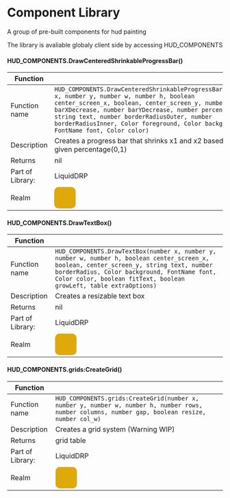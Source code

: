 # Component Library
A group of pre-built components for hud painting

The library is avaliable globaly client side by accessing HUD_COMPONENTS

#### HUD_COMPONENTS.DrawCenteredShrinkableProgressBar()
| Function||
|----|----|
| Function name      | ```HUD_COMPONENTS.DrawCenteredShrinkableProgressBar(number x, number y, number w, number h, boolean center_screen_x, boolean, center_screen_y, number barXDecrease, number barYDecrease, number percentage, string text, number borderRadiusOuter, number borderRadiusInner, Color foreground, Color background, FontName font, Color color)``` |
| Description   | Creates a progress bar that shrinks x1 and x2 based on the given percentage(0,1) |
| Returns | nil |
| Part of Library: | LiquidDRP |
| Realm |<div style="width: 50px; height: 50px; background-color: #dea909; border-radius: 10px;"></div> |

#### HUD_COMPONENTS.DrawTextBox()
| Function||
|----|----|
| Function name      | ```HUD_COMPONENTS.DrawTextBox(number x, number y, number w, number h, boolean center_screen_x, boolean, center_screen_y, string text, number borderRadius, Color background, FontName font, Color color, boolean fitText, boolean growLeft, table extraOptions)``` |
| Description   | Creates a resizable text box |
| Returns | nil |
| Part of Library: | LiquidDRP |
| Realm |<div style="width: 50px; height: 50px; background-color: #dea909; border-radius: 10px;"></div> |

#### HUD_COMPONENTS.grids:CreateGrid()
| Function||
|----|----|
| Function name      | ```HUD_COMPONENTS.grids:CreateGrid(number x, number y, number w, number h, number rows, number columns, number gap, boolean resize, number col_w)``` |
| Description   | Creates a grid system (Warning WIP) |
| Returns | grid table |
| Part of Library: | LiquidDRP |
| Realm |<div style="width: 50px; height: 50px; background-color: #dea909; border-radius: 10px;"></div> |
